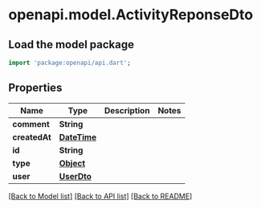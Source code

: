 # openapi.model.ActivityReponseDto

## Load the model package
```dart
import 'package:openapi/api.dart';
```

## Properties
Name | Type | Description | Notes
------------ | ------------- | ------------- | -------------
**comment** | **String** |  | 
**createdAt** | [**DateTime**](DateTime.md) |  | 
**id** | **String** |  | 
**type** | [**Object**](.md) |  | 
**user** | [**UserDto**](UserDto.md) |  | 

[[Back to Model list]](../README.md#documentation-for-models) [[Back to API list]](../README.md#documentation-for-api-endpoints) [[Back to README]](../README.md)


